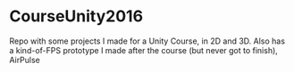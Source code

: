 # CourseUnity2016
Repo with some projects I made for a Unity Course, in 2D and 3D. Also has a kind-of-FPS prototype I made after the course (but never got to finish), AirPulse
